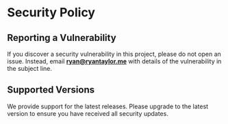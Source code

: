 # Security Policy

## Reporting a Vulnerability

If you discover a security vulnerability in this project, please do not open an
issue. Instead, email **ryan@ryantaylor.me** with details of the vulnerability
in the subject line.

## Supported Versions

We provide support for the latest releases. Please upgrade to the latest version
to ensure you have received all security updates.
